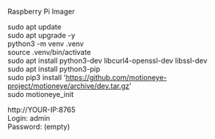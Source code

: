 Raspberry Pi Imager  

sudo apt update  
sudo apt upgrade -y  
python3 -m venv .venv  
source .venv/bin/activate  
sudo apt install python3-dev libcurl4-openssl-dev libssl-dev  
sudo apt install python3-pip  
sudo pip3 install 'https://github.com/motioneye-project/motioneye/archive/dev.tar.gz'  
sudo motioneye_init  


http://YOUR-IP:8765  
Login: admin  
Password: (empty)  
